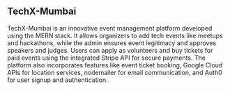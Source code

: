 ## TechX-Mumbai
TechX-Mumbai is an innovative event management platform developed using the MERN stack. It allows organizers to add tech events like meetups and hackathons, while the admin ensures event legitimacy and approves speakers and judges. Users can apply as volunteers and buy tickets for paid events using the integrated Stripe API for secure payments. The platform also incorporates features like event ticket booking, Google Cloud APIs for location services, nodemailer for email communication, and Auth0 for user signup and authentication.

